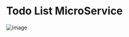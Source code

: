 # Todo List MicroService
![image](https://github.com/fan0223/todo-list-microservice/blob/main/drawIo/services.jpg)
